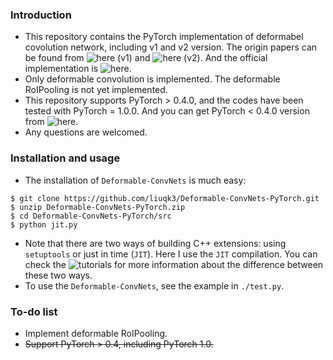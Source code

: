 ### Introduction
* This repository contains the PyTorch implementation of deformabel covolution network, including v1 and v2 version. The origin papers can be found from ![here (v1)](https://arxiv.org/abs/1703.06211) and ![here (v2)](https://arxiv.org/abs/1811.11168). And the official implementation is ![here](https://github.com/msracver/Deformable-ConvNets).
* Only deformable convolution is implemented. The deformable RoIPooling is not yet implemented.
* This repository supports PyTorch > 0.4.0, and the codes have been tested with PyTorch = 1.0.0. And you can get PyTorch < 0.4.0 version from ![here](https://github.com/liuqk3/Deformable-ConvNets-PyTorch/tree/torch0.3).
* Any questions are welcomed.
### Installation and usage
* The installation of `Deformable-ConvNets` is much easy:
```
$ git clone https://github.com/liuqk3/Deformable-ConvNets-PyTorch.git
$ unzip Deformable-ConvNets-PyTorch.zip
$ cd Deformable-ConvNets-PyTorch/src
$ python jit.py
```
* Note that there are two ways of building C++ extensions: using `setuptools` or just in time (`JIT`). Here I use the `JIT` compilation. You can check the ![tutorials](https://pytorch.org/tutorials/) for more information about the difference between these two ways.
* To use the `Deformable-ConvNets`, see the example in `./test.py`.
### To-do list
* Implement deformable RoIPooling.
* ~~Support PyTorch > 0.4, including PyTorch 1.0.~~
